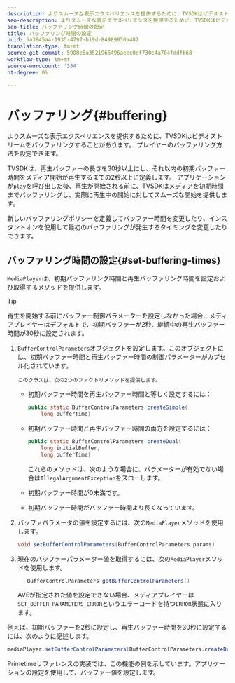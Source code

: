 ```yaml
---
description: よりスムーズな表示エクスペリエンスを提供するために、TVSDKはビデオストリームをバッファリングすることがあります。 プレイヤーのバッファリング方法を設定できます。
seo-description: よりスムーズな表示エクスペリエンスを提供するために、TVSDKはビデオストリームをバッファリングすることがあります。 プレイヤーのバッファリング方法を設定できます。
seo-title: バッファリング時間の設定
title: バッファリング時間の設定
uuid: 5a3945a4-1935-4797-b19d-84989850a487
translation-type: tm+mt
source-git-commit: 5908e5a3521966496aeec0ef730e4a704fddfb68
workflow-type: tm+mt
source-wordcount: '334'
ht-degree: 0%

---
```



# バッファリング{#buffering}

よりスムーズな表示エクスペリエンスを提供するために、TVSDKはビデオストリームをバッファリングすることがあります。 プレイヤーのバッファリング方法を設定できます。

TVSDKは、再生バッファーの長さを30秒以上にし、それ以内の初期バッファー時間をメディア開始が再生するまでの2秒以上に定義します。 アプリケーションが`play`を呼び出した後、再生が開始される前に、TVSDKはメディアを初期時間までバッファリングし、実際に再生中の開始に対してスムーズな開始を提供します。

新しいバッファリングポリシーを定義してバッファー時間を変更したり、インスタントオンを使用して最初のバッファリングが発生するタイミングを変更したりできます。

## バッファリング時間の設定{#set-buffering-times}

`MediaPlayer`は、初期バッファリング時間と再生バッファリング時間を設定および取得するメソッドを提供します。

>[!TIP]
>
>再生を開始する前にバッファー制御パラメーターを設定しなかった場合、メディアプレイヤーはデフォルトで、初期バッファーが2秒、継続中の再生バッファー時間が30秒に設定されます。

1. `BufferControlParameters`オブジェクトを設定します。このオブジェクトには、初期バッファー時間と再生バッファー時間の制御パラメーターがカプセル化されています。

       このクラスは、次の2つのファクトリメソッドを提供します。
   
   * 初期バッファー時間を再生バッファー時間と等しく設定するには：

      ```java
      public static BufferControlParameters createSimple( 
          long bufferTime)
      ```

   * 初期バッファー時間と再生バッファー時間の両方を設定するには：

      ```java
      public static BufferControlParameters createDual( 
          long initialBuffer,   
          long bufferTime)
      ```

      これらのメソッドは、次のような場合に、パラメーターが有効でない場合は`IllegalArgumentException`をスローします。

   * 初期バッファー時間が0未満です。
   * 初期バッファー時間がバッファー時間より長くなっています。

1. バッファパラメータの値を設定するには、次の`MediaPlayer`メソッドを使用します。

   ```java
   void setBufferControlParameters(BufferControlParameters params)
   ```

1. 現在のバッファーパラメーター値を取得するには、次の`MediaPlayer`メソッドを使用します。

   ```java
      BufferControlParameters getBufferControlParameters()  
   ```

   AVEが指定された値を設定できない場合、メディアプレイヤーは`SET_BUFFER_PARAMETERS_ERROR`というエラーコードを持つ`ERROR`状態に入ります。

<!--<a id="example_B5C5004188574D8D8AB8525742767280"></a>-->

例えば、初期バッファーを2秒に設定し、再生バッファー時間を30秒に設定するには、次のように記述します。

```java
mediaPlayer.setBufferControlParameters(BufferControlParameters.createDual(2000, 30000));
```

Primetimeリファレンスの実装では、この機能の例を示しています。アプリケーションの設定を使用して、バッファー値を設定します。